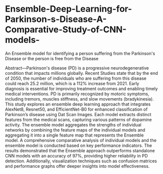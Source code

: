 # Ensemble-Deep-Learning-for-Parkinson-s-Disease-A-Comparative-Study-of-CNN-models-
An Ensemble model for identifying a person suffering from the Parkinson's Disease or the person is free from the Disease

Abstract—Parkinson's disease (PD) is a progressive neurodegenerative condition that impacts millions globally. Recent Studies state that by the end of 2050, the number of individuals who are suffering from this disease could reach 25.2 million, which is a 112% increase from 2021. Early diagnosis is essential for improving treatment outcomes and enabling timely medical interventions. PD is primarily recognized by motoric symptoms, including tremors, muscles stiffness, and slow movements (bradykinesia). This study explores an ensemble deep learning approach that integrates AlexNet8, Resnet50, and EfficientNet-B0 for enhanced classification of Parkinson’s disease using Dat Scan Images. Each model extracts distinct features from the medical scans, capturing various patterns of dopamine activity. The ensemble model aggregates the strengths of individual networks by combining the feature maps of the individual models and aggregating it into a single feature map that represents the Ensemble model. A comprehensive comparative analysis of individual models and the ensemble model is conducted based on key performance indicators. The results demonstrated that the Ensemble approach outperforms standalone CNN models with an accuracy of 97%, providing higher reliability in PD detection. Additionally, visualization techniques such as confusion matrices and performance graphs offer deeper insights into model effectiveness.
